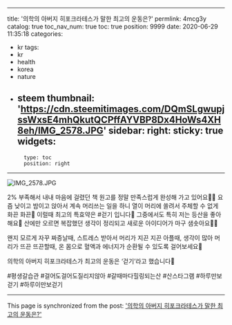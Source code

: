 
---
title: '의학의 아버지 히포크라테스가 말한 최고의 운동은?'
permlink: 4mcg3y
catalog: true
toc_nav_num: true
toc: true
position: 9999
date: 2020-06-29 11:35:18
categories:
- kr
tags:
- kr
- health
- korea
- nature
- steem
thumbnail: 'https://cdn.steemitimages.com/DQmSLgwupjssWxsE4mhQkutQCPffAYVBP8Dx4HoWs4XH8eh/IMG_2578.JPG'
sidebar:
    right:
        sticky: true
widgets:
    -
        type: toc
        position: right
---


![IMG_2578.JPG](https://cdn.steemitimages.com/DQmSLgwupjssWxsE4mhQkutQCPffAYVBP8Dx4HoWs4XH8eh/IMG_2578.JPG)




2% 부족해서 내내 마음에 걸렸던 책 원고를
정말 만족스럽게 완성해 가고 있어요🙌🏼
요즘 낮이고 밤이고 앉아서 계속 머리쓰는 일을 하니
열이 머리에 쏠려서 주체할 수 없게 화끈 화끈🤯
이럴때 최고의 특효약은 #걷기 입니다🌿
그중에서도 특히 저는 등산을 좋아해요💙
산에만 오르면 복잡했던 생각이 정리되고
새로운 아이디어가 마구 샘솟아요👍🏼

왠지 모르게 자꾸 짜증날때,
스트레스 받아서 머리가 지끈 지끈 아플때,
생각이 많아 머리가 뜨끈 뜨끈할때,
온 몸으로 혈액과 에너지가 순환될 수 있도록
걸어보세요👣

의학의 아버지 히포크라테스가
최고의 운동은 ‘걷기’라고 했습니다👣

#평생갈습관
#걸어도걸어도질리지않아
#갈때마다힐링되는산
#산스타그램
#하루만보걷기
#하루이만보걷기

- - -

This page is synchronized from the post: ['의학의 아버지 히포크라테스가 말한 최고의 운동은?'](https://steemit.com/@loveecho/4mcg3y)
